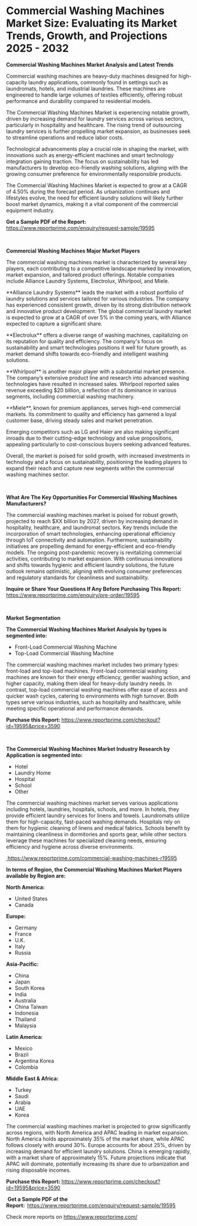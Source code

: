<p><h1>Commercial Washing Machines Market Size: Evaluating its Market Trends, Growth, and Projections 2025 - 2032</h1></p><p><strong>Commercial Washing Machines Market Analysis and Latest Trends</strong></p>
<p><p>Commercial washing machines are heavy-duty machines designed for high-capacity laundry applications, commonly found in settings such as laundromats, hotels, and industrial laundries. These machines are engineered to handle large volumes of textiles efficiently, offering robust performance and durability compared to residential models.</p><p>The Commercial Washing Machines Market is experiencing notable growth, driven by increasing demand for laundry services across various sectors, particularly in hospitality and healthcare. The rising trend of outsourcing laundry services is further propelling market expansion, as businesses seek to streamline operations and reduce labor costs. </p><p>Technological advancements play a crucial role in shaping the market, with innovations such as energy-efficient machines and smart technology integration gaining traction. The focus on sustainability has led manufacturers to develop eco-friendly washing solutions, aligning with the growing consumer preference for environmentally responsible products.</p><p>The Commercial Washing Machines Market is expected to grow at a CAGR of 4.50% during the forecast period. As urbanization continues and lifestyles evolve, the need for efficient laundry solutions will likely further boost market dynamics, making it a vital component of the commercial equipment industry.</p></p>
<p><strong>Get a Sample PDF of the Report:&nbsp;</strong> <a href="https://www.reportprime.com/enquiry/request-sample/19595?utm_campaign=2678&utm_medium=2&utm_source=Github&utm_content=ia&utm_term=20032025&utm_id=commercial-washing-machines">https://www.reportprime.com/enquiry/request-sample/19595</a></p>
<p>&nbsp;</p>
<p><strong>Commercial Washing Machines Major Market Players</strong></p>
<p><p>The commercial washing machines market is characterized by several key players, each contributing to a competitive landscape marked by innovation, market expansion, and tailored product offerings. Notable companies include Alliance Laundry Systems, Electrolux, Whirlpool, and Miele.</p><p>**Alliance Laundry Systems** leads the market with a robust portfolio of laundry solutions and services tailored for various industries. The company has experienced consistent growth, driven by its strong distribution network and innovative product development. The global commercial laundry market is expected to grow at a CAGR of over 5% in the coming years, with Alliance expected to capture a significant share.</p><p>**Electrolux** offers a diverse range of washing machines, capitalizing on its reputation for quality and efficiency. The company's focus on sustainability and smart technologies positions it well for future growth, as market demand shifts towards eco-friendly and intelligent washing solutions.</p><p>**Whirlpool** is another major player with a substantial market presence. The company’s extensive product line and research into advanced washing technologies have resulted in increased sales. Whirlpool reported sales revenue exceeding $20 billion, a reflection of its dominance in various segments, including commercial washing machinery.</p><p>**Miele**, known for premium appliances, serves high-end commercial markets. Its commitment to quality and efficiency has garnered a loyal customer base, driving steady sales and market penetration.</p><p>Emerging competitors such as LG and Haier are also making significant inroads due to their cutting-edge technology and value propositions, appealing particularly to cost-conscious buyers seeking advanced features.</p><p>Overall, the market is poised for solid growth, with increased investments in technology and a focus on sustainability, positioning the leading players to expand their reach and capture new segments within the commercial washing machines sector.</p></p>
<p>&nbsp;</p>
<p><strong>What Are The Key Opportunities For Commercial Washing Machines Manufacturers?</strong></p>
<p><p>The commercial washing machines market is poised for robust growth, projected to reach $XX billion by 2027, driven by increasing demand in hospitality, healthcare, and laundromat sectors. Key trends include the incorporation of smart technologies, enhancing operational efficiency through IoT connectivity and automation. Furthermore, sustainability initiatives are propelling demand for energy-efficient and eco-friendly models. The ongoing post-pandemic recovery is revitalizing commercial activities, contributing to market expansion. With continuous innovations and shifts towards hygienic and efficient laundry solutions, the future outlook remains optimistic, aligning with evolving consumer preferences and regulatory standards for cleanliness and sustainability.</p></p>
<p><strong>Inquire or Share Your Questions If Any Before Purchasing This Report:</strong> <a href="https://www.reportprime.com/enquiry/pre-order/19595?utm_campaign=2678&utm_medium=2&utm_source=Github&utm_content=ia&utm_term=20032025&utm_id=commercial-washing-machines">https://www.reportprime.com/enquiry/pre-order/19595</a></p>
<p>&nbsp;</p>
<p><strong>Market Segmentation</strong></p>
<p><strong>The Commercial Washing Machines Market Analysis by types is segmented into:</strong></p>
<p><ul><li>Front-Load Commercial Washing Machine</li><li>Top-Load Commercial Washing Machine</li></ul></p>
<p><p>The commercial washing machines market includes two primary types: front-load and top-load machines. Front-load commercial washing machines are known for their energy efficiency, gentler washing action, and higher capacity, making them ideal for heavy-duty laundry needs. In contrast, top-load commercial washing machines offer ease of access and quicker wash cycles, catering to environments with high turnover. Both types serve various industries, such as hospitality and healthcare, while meeting specific operational and performance demands.</p></p>
<p><strong>Purchase this Report:&nbsp;</strong><a href="https://www.reportprime.com/checkout?id=19595&price=3590&utm_campaign=2678&utm_medium=2&utm_source=Github&utm_content=ia&utm_term=20032025&utm_id=commercial-washing-machines">https://www.reportprime.com/checkout?id=19595&price=3590</a></p>
<p>&nbsp;</p>
<p><strong>The Commercial Washing Machines Market Industry Research by Application is segmented into:</strong></p>
<p><ul><li>Hotel</li><li>Laundry Home</li><li>Hospital</li><li>School</li><li>Other</li></ul></p>
<p><p>The commercial washing machines market serves various applications including hotels, laundries, hospitals, schools, and more. In hotels, they provide efficient laundry services for linens and towels. Laundromats utilize them for high-capacity, fast-paced washing demands. Hospitals rely on them for hygienic cleaning of linens and medical fabrics. Schools benefit by maintaining cleanliness in dormitories and sports gear, while other sectors leverage these machines for specialized cleaning needs, ensuring efficiency and hygiene across diverse environments.</p></p>
<p><a href="https://www.reportprime.com/commercial-washing-machines-r19595?utm_campaign=2678&utm_medium=2&utm_source=Github&utm_content=ia&utm_term=20032025&utm_id=commercial-washing-machines">&nbsp;https://www.reportprime.com/commercial-washing-machines-r19595</a></p>
<p><strong>In terms of Region, the Commercial Washing Machines Market Players available by Region are:</strong></p>
<p>
    <p> <strong> North America: </strong>
        <ul>
            <li>United States</li>
            <li>Canada</li>
        </ul>
        </p> 
    <p> <strong> Europe: </strong>
        <ul>
            <li>Germany</li>
            <li>France</li>
            <li>U.K.</li>
            <li>Italy</li>
            <li>Russia</li>
        </ul>
        </p> 
    <p> <strong> Asia-Pacific: </strong>
        <ul>
            <li>China</li>
            <li>Japan</li>
            <li>South Korea</li>
            <li>India</li>
            <li>Australia</li>
            <li>China Taiwan</li>
            <li>Indonesia</li>
            <li>Thailand</li>
            <li>Malaysia</li>
        </ul>
        </p> 
    <p> <strong> Latin America: </strong>
        <ul>
            <li>Mexico</li>
            <li>Brazil</li>
            <li>Argentina Korea</li>
            <li>Colombia</li>
        </ul>
        </p> 
    <p> <strong> Middle East & Africa: </strong>
        <ul>
            <li>Turkey</li>
            <li>Saudi</li>
            <li>Arabia</li>
            <li>UAE</li>
            <li>Korea</li>
        </ul>
    </p>
    </p>
<p><p>The commercial washing machines market is projected to grow significantly across regions, with North America and APAC leading in market expansion. North America holds approximately 35% of the market share, while APAC follows closely with around 30%. Europe accounts for about 25%, driven by increasing demand for efficient laundry solutions. China is emerging rapidly, with a market share of approximately 15%. Future projections indicate that APAC will dominate, potentially increasing its share due to urbanization and rising disposable incomes.</p></p>
<p><strong>Purchase this Report: </strong><a href="https://www.reportprime.com/checkout?id=19595&price=3590&utm_campaign=2678&utm_medium=2&utm_source=Github&utm_content=ia&utm_term=20032025&utm_id=commercial-washing-machines">https://www.reportprime.com/checkout?id=19595&price=3590</a></p>
<p>&nbsp;<strong>Get a Sample PDF of the Report:&nbsp;&nbsp;</strong><a href="https://www.reportprime.com/enquiry/request-sample/19595?utm_campaign=2678&utm_medium=2&utm_source=Github&utm_content=ia&utm_term=20032025&utm_id=commercial-washing-machines">https://www.reportprime.com/enquiry/request-sample/19595</a></p>
<p><strong></strong></p>
<p>Check more reports on <a href="https://www.reportprime.com/?utm_campaign=2678&utm_medium=2&utm_source=Github&utm_content=ia&utm_term=20032025&utm_id=commercial-washing-machines">https://www.reportprime.com/</a></p>